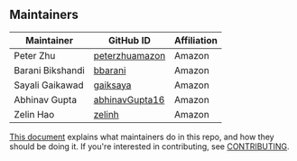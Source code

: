 ## Maintainers

| Maintainer       | GitHub ID                                           | Affiliation |
| ---------------- | --------------------------------------------------- | ----------- |
| Peter Zhu        | [peterzhuamazon](https://github.com/peterzhuamazon) | Amazon      |
| Barani Bikshandi | [bbarani](https://github.com/bbarani)               | Amazon      |
| Sayali Gaikawad  | [gaiksaya](https://github.com/gaiksaya)             | Amazon      |
| Abhinav Gupta    | [abhinavGupta16](https://github.com/abhinavGupta16) | Amazon      |
| Zelin Hao        | [zelinh](https://github.com/zelinh)                 | Amazon      |

[This document](https://github.com/opensearch-project/.github/blob/main/MAINTAINERS.md) explains what maintainers do in this repo, and how they should be doing it. If you're interested in contributing, see [CONTRIBUTING](CONTRIBUTING.md).
